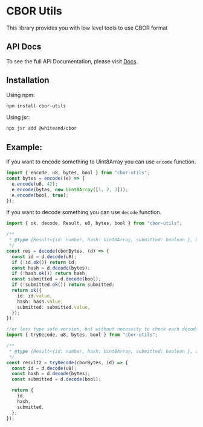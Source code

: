 # CBOR Utils

This library provides you with low level tools to use CBOR format

## API Docs

To see the full API Documentation, please visit [Docs](https://jsr.io/@whiteand/cbor/doc).

## Installation

Using npm:

```sh
npm install cbor-utils
```

Using jsr:

```sh
npx jsr add @whiteand/cbor
```

## Example:

If you want to encode something to Uint8Array you can use `encode` function.

```typescript
import { encode, u8, bytes, bool } from "cbor-utils";
const bytes = encode((e) => {
  e.encode(u8, 42);
  e.encode(bytes, new Uint8Array([1, 2, 3]));
  e.encode(bool, true);
});
```

If you want to decode something you can use `decode` function.

```typescript
import { ok, decode, Result, u8, bytes, bool } from "cbor-utils";

/**
 * @type {Result<{id: number, hash: Uint8Array, submitted: boolean }, DecodingError>
 */
const res = decode(cborBytes, (d) => {
  const id = d.decode(u8);
  if (!id.ok()) return id;
  const hash = d.decode(bytes);
  if (!hash.ok()) return hash;
  const submitted = d.decode(bool);
  if (!submitted.ok()) return submitted;
  return ok({
    id: id.value,
    hash: hash.value,
    submitted: submitted.value,
  });
});

//or less type safe version, but without necessity to check each decoded item result:
import { tryDecode, u8, bytes, bool } from "cbor-utils";

/**
 * @type {Result<{id: number, hash: Uint8Array, submitted: boolean }, unknown>
 */
const result2 = tryDecode(cborBytes, (d) => {
  const id = d.decode(u8);
  const hash = d.decode(bytes);
  const submitted = d.decode(bool);

  return {
    id,
    hash,
    submitted,
  };
});
```
